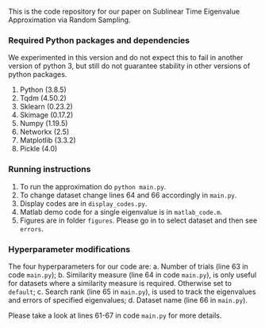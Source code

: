 This is the code repository for our paper on Sublinear Time Eigenvalue Approximation via Random Sampling.

### Required Python packages and dependencies

We experimented in this version and do not expect this to fail in another version of python 3, but still do not guarantee stability in other versions of python packages.

1. Python (3.8.5)
2. Tqdm (4.50.2)
3. Sklearn (0.23.2)
4. Skimage (0.17.2)
5. Numpy (1.19.5)
6. Networkx (2.5)
7. Matplotlib (3.3.2)
8. Pickle (4.0)

### Running instructions

1. To run the approximation do `python main.py`.
2. To change dataset change lines 64 and 66 accordingly in `main.py`.
3. Display codes are in `display_codes.py`.
4. Matlab demo code for a single eigenvalue is in `matlab_code.m`.
5. Figures are in folder `figures`. Please go in to select dataset and then see `errors`.

### Hyperparameter modifications

The four hyperparameters for our code are: 
a. Number of trials (line 63 in code `main.py`);
b. Similarity measure (line 64 in code `main.py`), is only useful for datasets where a similarity measure is required. Otherwise set to `default`;
c. Search rank (line 65 in `main.py`), is used to track the eigenvalues and errors of specified eigenvalues;
d. Dataset name (line 66 in `main.py`).

Please take a look at lines 61-67 in code `main.py` for more details.
